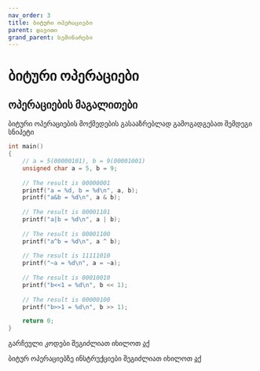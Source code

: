 ```yaml
---
nav_order: 3
title: ბიტური ოპერაციები
parent: დავითი
grand_parent: სემინარები
---
```


# ბიტური ოპერაციები


## ოპერაციების მაგალითები
ბიტური ოპერაციების მოქმედების გასააზრებლად გამოგადგებათ შემდეგი სნიპეტი
``` c
int main() 
{ 
    // a = 5(00000101), b = 9(00001001) 
    unsigned char a = 5, b = 9; 
  
    // The result is 00000001 
    printf("a = %d, b = %d\n", a, b); 
    printf("a&b = %d\n", a & b); 
  
    // The result is 00001101 
    printf("a|b = %d\n", a | b); 
  
    // The result is 00001100 
    printf("a^b = %d\n", a ^ b);
  
    // The result is 11111010 
    printf("~a = %d\n", a = ~a); 
  
    // The result is 00010010 
    printf("b<<1 = %d\n", b << 1); 
  
    // The result is 00000100 
    printf("b>>1 = %d\n", b >> 1); 

    return 0; 
} 
```

გარჩეული კოდები შეგიძლიათ იხილოთ [აქ](/exercises/datalab-handout)

ბიტურ ოპერაციებზე ინსტრუქციები შეგიძლიათ იხილოთ [აქ](https://www.geeksforgeeks.org/bitwise-operators-in-c-cpp/)